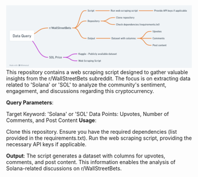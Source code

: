 ![Data Query](Data%20Query.png)
This repository contains a web scraping script designed to gather valuable insights from the r/WallStreetBets subreddit. The focus is on extracting data related to 'Solana' or 'SOL' to analyze the community's sentiment, engagement, and discussions regarding this cryptocurrency.

**Query Parameters**:

Target Keyword: 'Solana' or 'SOL'
Data Points: Upvotes, Number of Comments, and Post Content
**Usage**:

Clone this repository.
Ensure you have the required dependencies (list provided in the requirements.txt).
Run the web scraping script, providing the necessary API keys if applicable.

**Output**:
The script generates a dataset with columns for upvotes, comments, and post content. This information enables the analysis of Solana-related discussions on r/WallStreetBets.
